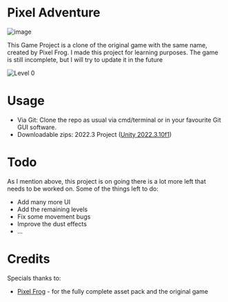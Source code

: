 # Pixel Adventure
![image](https://github.com/user-attachments/assets/1aa10905-602c-48b9-bd7f-f55dddb1817a)

This Game Project is a clone of the original game with the same name, created by Pixel Frog. I made this project for learning purposes. 
The game is still incomplete, but I will try to update it in the future

![Level 0](https://github.com/user-attachments/assets/bd96386b-622b-43ee-a96a-ab5c387a04a1)

# Usage
- Via Git: Clone the repo as usual via cmd/terminal or in your favourite Git GUI software.
- Downloadable zips: 2022.3 Project ([Unity 2022.3.10f1](https://drive.google.com/file/d/1m2ZUILGIoksgGUTJ1GpBx174nwdFLrpc/view?usp=sharing))

# Todo
As I mention above, this project is on going there is a lot more left that needs to be worked on.
Some of the things left to do:
- Add many more UI
- Add the remaining levels
- Fix some movement bugs
- Improve the dust effects
- ...

# Credits
Specials thanks to: 
- [Pixel Frog](https://pixelfrog-assets.itch.io/pixel-adventure-1) - for the fully complete asset pack and the original game 
